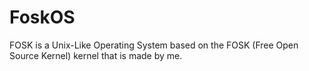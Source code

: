 # FoskOS
FOSK is a Unix-Like Operating System based on the FOSK (Free Open Source Kernel) kernel that is made by me.
